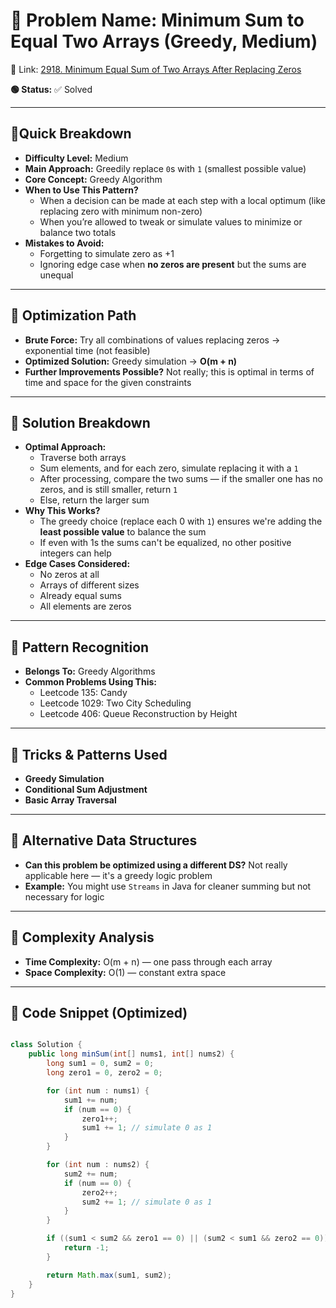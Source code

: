 # 🔹 Problem Name: Minimum Sum to Equal Two Arrays (Greedy, Medium)

🔗 Link: [2918. Minimum Equal Sum of Two Arrays After Replacing Zeros](https://leetcode.com/problems/minimum-equal-sum-of-two-arrays-after-replacing-zeros/description/?envType=daily-question&envId=2025-05-10)

**🟢 Status:** ✅ Solved

---

## 🔹Quick Breakdown

* **Difficulty Level:** Medium
* **Main Approach:** Greedily replace `0`s with `1` (smallest possible value)
* **Core Concept:** Greedy Algorithm
* **When to Use This Pattern?**
  * When a decision can be made at each step with a local optimum (like replacing zero with minimum non-zero)
  * When you’re allowed to tweak or simulate values to minimize or balance two totals
* **Mistakes to Avoid:**
  * Forgetting to simulate zero as +1
  * Ignoring edge case when **no zeros are present** but the sums are unequal

---

## 🔹 Optimization Path

* **Brute Force:** Try all combinations of values replacing zeros → exponential time (not feasible)
* **Optimized Solution:** Greedy simulation → **O(m + n)**
* **Further Improvements Possible?** Not really; this is optimal in terms of time and space for the given constraints

---

## 🔹 Solution Breakdown

* **Optimal Approach:**
  * Traverse both arrays
  * Sum elements, and for each zero, simulate replacing it with a `1`
  * After processing, compare the two sums — if the smaller one has no zeros, and is still smaller, return `1`
  * Else, return the larger sum
* **Why This Works?**
  * The greedy choice (replace each 0 with `1`) ensures we're adding the **least possible value** to balance the sum
  * If even with 1s the sums can't be equalized, no other positive integers can help
* **Edge Cases Considered:**
  * No zeros at all
  * Arrays of different sizes
  * Already equal sums
  * All elements are zeros

---

## 🔹 Pattern Recognition

* **Belongs To:** Greedy Algorithms
* **Common Problems Using This:**
  * Leetcode 135: Candy
  * Leetcode 1029: Two City Scheduling
  * Leetcode 406: Queue Reconstruction by Height

---

## 🔹 Tricks & Patterns Used

* **Greedy Simulation**
* **Conditional Sum Adjustment**
* **Basic Array Traversal**

---

## 🔹 Alternative Data Structures

* **Can this problem be optimized using a different DS?** Not really applicable here — it's a greedy logic problem
* **Example:** You might use `Streams` in Java for cleaner summing but not necessary for logic

---

## 🔹 Complexity Analysis

* **Time Complexity:** O(m + n) — one pass through each array
* **Space Complexity:** O(1) — constant extra space

---

## 🔹 Code Snippet (Optimized)

```java

class Solution {
    public long minSum(int[] nums1, int[] nums2) {
        long sum1 = 0, sum2 = 0;
        long zero1 = 0, zero2 = 0;

        for (int num : nums1) {
            sum1 += num;
            if (num == 0) {
                zero1++;
                sum1 += 1; // simulate 0 as 1
            }
        }

        for (int num : nums2) {
            sum2 += num;
            if (num == 0) {
                zero2++;
                sum2 += 1; // simulate 0 as 1
            }
        }

        if ((sum1 < sum2 && zero1 == 0) || (sum2 < sum1 && zero2 == 0)) {
            return -1;
        }

        return Math.max(sum1, sum2);
    }
}

```

